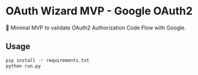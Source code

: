 # OAuth Wizard MVP - Google OAuth2

🚀 Minimal MVP to validate OAuth2 Authorization Code Flow with Google.

## Usage

```bash
pip install -r requirements.txt
python run.py